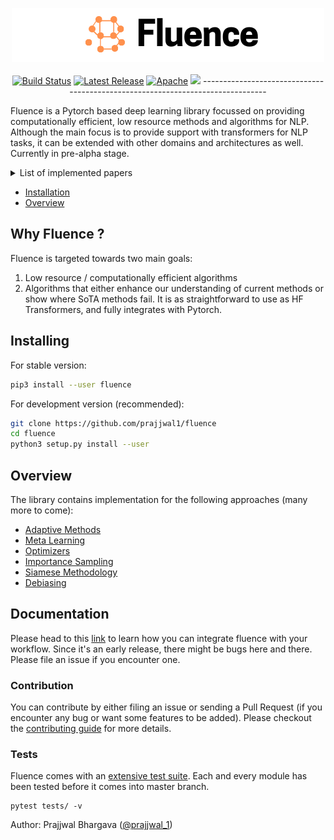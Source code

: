 <p align="center">
<img src="https://raw.githubusercontent.com/prajjwal1/fluence/master/docs/logo.png" width="500">
<br />
<br />
<a href="https://github.com/prajjwal1/fluence/actions"><img alt="Build Status" src="https://github.com/prajjwal1/fluence/workflows/build/badge.svg" /></a>
<a href="https://github.com/prajjwal1/fluence/releases"><img alt="Latest Release" src="https://img.shields.io/pypi/v/fluence"/></a>
<a href="https://github.com/prajjwal1/fluence/blob/master/LICENSE"><img alt="Apache" src="https://img.shields.io/github/license/prajjwal1/fluence" /></a>
<a href="https://codecov.io/gh/prajjwal1/fluence"><img src="https://codecov.io/gh/prajjwal1/fluence/branch/master/graph/badge.svg" /></a>
-------------------------------------------------------------------------------

Fluence is a Pytorch based deep learning library focussed on providing computationally efficient, low resource methods and algorithms for NLP. Although the main focus is to provide support with transformers for NLP tasks, it can be extended with other domains and architectures as well. Currently in pre-alpha stage.

<details>
<summary>List of implemented papers</summary>

#### Adaptive Methods
- [Adaptive Attention Span in Transformers (ACL 2019)](https://arxiv.org/abs/1905.07799)
- [Adaptively Sparse Transformers (EMNLP 2019)](https://arxiv.org/abs/1909.00015)
- [Reducing Transformer Depth on Demand with Structured Dropout (ICLR 2020)](https://arxiv.org/abs/1909.11556)
#### Meta Learning
- [Model Agnostic Meta Learning (ICML 2017)](https://arxiv.org/abs/1703.03400)
#### Debiasing
- [Learning Robust Representations by Projecting Superficial Statistics Out (ICLR 2019)](https://openreview.net/pdf?id=rJEjjoR9K7)
-------------------------------------------------------------------------------

</details>

- [Installation](#installing)
- [Overview](#overview)

## Why Fluence ?
Fluence is targeted towards two main goals: 
1. Low resource / computationally efficient algorithms
2. Algorithms that either enhance our understanding of current methods or show where SoTA methods fail.
It is as straightforward to use as HF Transformers, and fully integrates with Pytorch.

## Installing
For stable version:
```bash
pip3 install --user fluence
```

For development version (recommended):
```bash
git clone https://github.com/prajjwal1/fluence
cd fluence
python3 setup.py install --user
```

## Overview
The library contains implementation for the following approaches (many more to come):
- [Adaptive Methods](https://github.com/prajjwal1/fluence/wiki/Importance-sampling)
- [Meta Learning](https://github.com/prajjwal1/fluence/wiki/Meta-Learning)
- [Optimizers](https://github.com/prajjwal1/fluence/wiki/Optimizers) 
- [Importance Sampling](https://github.com/prajjwal1/fluence/wiki/Importance-sampling)
- [Siamese Methodology](https://github.com/prajjwal1/fluence/wiki/Siamese-Transformers)
- [Debiasing](https://github.com/prajjwal1/fluence/wiki/Debiasing)

## Documentation 
Please head to this [link](https://github.com/prajjwal1/fluence/wiki) to learn how you can integrate fluence with your workflow. Since it's an early release, there might be bugs here and there. Please file an issue if you encounter one.

### Contribution
You can contribute by either filing an issue or sending a Pull Request (if you encounter any bug or want some features to be added). Please checkout the [contributing guide](https://github.com/prajjwal1/fluence/blob/master/CONTRIBUTING.md) for more details.


### Tests

Fluence comes with an [extensive test suite](https://github.com/prajjwal1/fluence/tree/master/tests). Each and every module has been tested before it comes into master branch.
```
pytest tests/ -v
```

Author: Prajjwal Bhargava ([@prajjwal_1](https://twitter.com/prajjwal_1))
